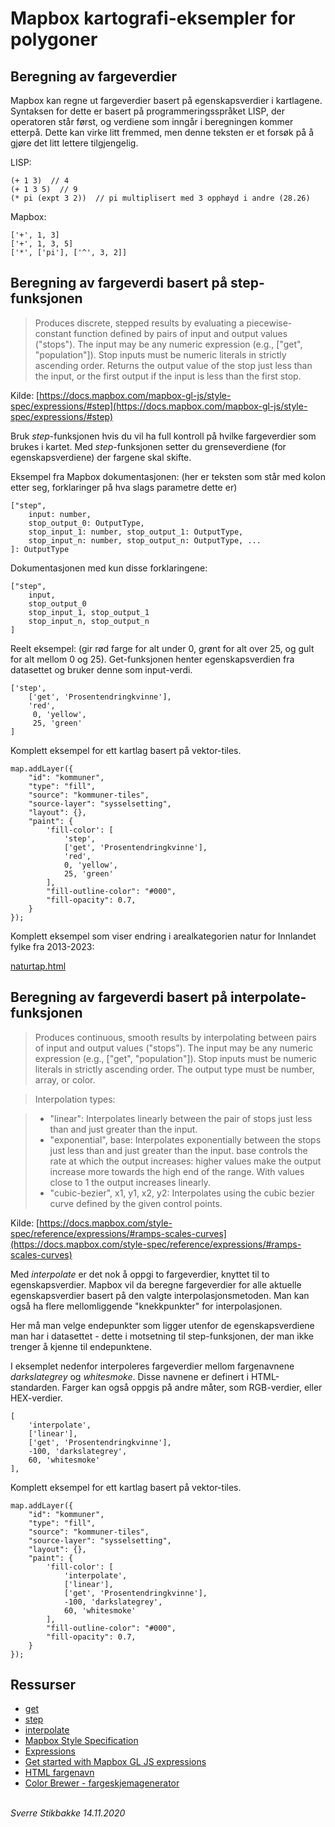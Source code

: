 # Mapbox kartografi-eksempler for polygoner


## Beregning av fargeverdier

Mapbox kan regne ut fargeverdier basert på egenskapsverdier i kartlagene. Syntaksen for dette er basert på programmeringsspråket LISP, der operatoren står først, og verdiene som inngår i beregningen kommer etterpå. Dette kan virke litt fremmed, men denne teksten er et forsøk på å gjøre det litt lettere tilgjengelig.


LISP:
```
(+ 1 3)  // 4
(+ 1 3 5)  // 9
(* pi (expt 3 2))  // pi multiplisert med 3 opphøyd i andre (28.26)
```

Mapbox:
```
['+', 1, 3]
['+', 1, 3, 5]
['*', ['pi'], ['^', 3, 2]]
```

## Beregning av fargeverdi basert på step-funksjonen

> Produces discrete, stepped results by evaluating a piecewise-constant function defined by pairs of input and output values ("stops"). The input may be any numeric expression (e.g., ["get", "population"]). Stop inputs must be numeric literals in strictly ascending order. Returns the output value of the stop just less than the input, or the first output if the input is less than the first stop.

Kilde: [https://docs.mapbox.com/mapbox-gl-js/style-spec/expressions/#step](https://docs.mapbox.com/mapbox-gl-js/style-spec/expressions/#step)

Bruk _step_-funksjonen hvis du vil ha full kontroll på hvilke fargeverdier som brukes i kartet. Med _step_-funksjonen setter du grenseverdiene (for egenskapsverdiene) der fargene skal skifte.


Eksempel fra Mapbox dokumentasjonen:
(her er teksten som står med kolon etter seg, forklaringer på hva slags parametre dette er)
```
["step",
    input: number,
    stop_output_0: OutputType,
    stop_input_1: number, stop_output_1: OutputType,
    stop_input_n: number, stop_output_n: OutputType, ...
]: OutputType
```

Dokumentasjonen med kun disse forklaringene:
```
["step",
    input,
    stop_output_0
    stop_input_1, stop_output_1
    stop_input_n, stop_output_n
]
```

Reelt eksempel:
(gir rød farge for alt under 0, grønt for alt over 25, og gult for alt mellom 0 og 25).
Get-funksjonen henter egenskapsverdien fra datasettet og bruker denne som input-verdi.
```
['step',
    ['get', 'Prosentendringkvinne'],
    'red',
     0, 'yellow',
     25, 'green'
]
```

Komplett eksempel for ett kartlag basert på vektor-tiles.
```
map.addLayer({
    "id": "kommuner",
    "type": "fill",
    "source": "kommuner-tiles",
    "source-layer": "sysselsetting",
    "layout": {},
    "paint": {
        'fill-color': [
            'step',
            ['get', 'Prosentendringkvinne'],
            'red',
            0, 'yellow',
            25, 'green'
        ],
        "fill-outline-color": "#000",
        "fill-opacity": 0.7,
    }
});
```

Komplett eksempel som viser endring i arealkategorien natur for Innlandet fylke fra 2013-2023:

[naturtap.html](naturtap.html)


## Beregning av fargeverdi basert på interpolate-funksjonen

>Produces continuous, smooth results by interpolating between pairs of input and output values ("stops"). The input may be any numeric expression (e.g., ["get", "population"]). Stop inputs must be numeric literals in strictly ascending order. The output type must be number, array, or color.

>Interpolation types:

> - "linear": Interpolates linearly between the pair of stops just less than and just greater than the input.
> - "exponential", base: Interpolates exponentially between the stops just less than and just greater than the input. base controls the rate at which the output increases: higher values make the output increase more towards the high end of the range. With values close to 1 the output increases linearly.
> - "cubic-bezier", x1, y1, x2, y2: Interpolates using the cubic bezier curve defined by the given control points.

Kilde: [https://docs.mapbox.com/style-spec/reference/expressions/#ramps-scales-curves](https://docs.mapbox.com/style-spec/reference/expressions/#ramps-scales-curves)

Med _interpolate_ er det nok å oppgi to fargeverdier, knyttet til to egenskapsverdier. Mapbox vil da beregne fargeverdier for alle aktuelle egenskapsverdier basert på den valgte interpolasjonsmetoden. Man kan også ha flere mellomliggende "knekkpunkter" for interpolasjonen.

Her må man velge endepunkter som ligger utenfor de egenskapsverdiene man har i datasettet - dette i motsetning til step-funksjonen, der man ikke trenger å kjenne til endepunktene.

I eksemplet nedenfor interpoleres fargeverdier mellom fargenavnene _darkslategrey_ og _whitesmoke_. Disse navnene er definert i HTML-standarden. Farger kan også oppgis på andre måter, som RGB-verdier, eller HEX-verdier.

```
[
    'interpolate',
    ['linear'],
    ['get', 'Prosentendringkvinne'],
    -100, 'darkslategrey',
    60, 'whitesmoke'
],
```

Komplett eksempel for ett kartlag basert på vektor-tiles.
```
map.addLayer({
    "id": "kommuner",
    "type": "fill",
    "source": "kommuner-tiles",
    "source-layer": "sysselsetting",
    "layout": {},
    "paint": {
        'fill-color': [
            'interpolate',
            ['linear'],
            ['get', 'Prosentendringkvinne'],
            -100, 'darkslategrey',
            60, 'whitesmoke'
        ],
        "fill-outline-color": "#000",
        "fill-opacity": 0.7,
    }
});
```

## Ressurser

- [get](https://docs.mapbox.com/mapbox-gl-js/style-spec/expressions/#get)
- [step](https://docs.mapbox.com/mapbox-gl-js/style-spec/expressions/#step)
- [interpolate](https://docs.mapbox.com/mapbox-gl-js/style-spec/expressions/#interpolate)
- [Mapbox Style Specification](https://docs.mapbox.com/mapbox-gl-js/style-spec/)
- [Expressions](https://docs.mapbox.com/mapbox-gl-js/style-spec/expressions/)
- [Get started with Mapbox GL JS expressions](https://docs.mapbox.com/help/tutorials/mapbox-gl-js-expressions/)
- [HTML fargenavn](https://htmlcolorcodes.com/color-names/)
- [Color Brewer - fargeskjemagenerator](https://colorbrewer2.org)


\
*Sverre Stikbakke 14.11.2020*
